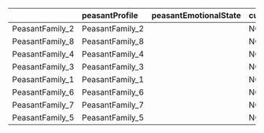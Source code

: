 |                 | peasantProfile   | peasantEmotionalState   | currentSeason   | currentCropCare   | currentMoneyOrigin   | currentPeasantActivityType   | currentPeasantLeisureType   | currentResourceNeededType   |   currentDay |   timeLeftOnDay | newDay   | weekBlock   | busy   | internalCurrentDate   | priceList   | pesticides                                     |   seeds | livestock                                     | ñame                                          | water                                          |   tools | purpose   |   peasantFamilyMinimalVital |   health |   productivity |   wellBeging | worker   |   peasantQualityFactor |   liveStockAffinity | farm   |   cropSize |   housing |   servicesPresence |   housingSize |   housingCondition |   housingLocation |   farmDistance |   money |   totalIncome |   loanAmountToPay |   housingQuailty |   timeSpentOnMaintenance |   cropHealth |   farmReady |   harvestedWeightExpected | processedCrop   |   cropEficiency |   processedWeight |   processingTime |   trainingLevel |   trainingAvailability |   trainingRelevance |   trainingCost |   irrigation |   irrigationTime |   pestControl |   diseasedCrop |   weedControl |   infestedCrop |   suppliesAvailability |   toolsAvailability | associated   |   neighbors |   collaborationValue |   healthProgramsAvailability | livestockFarming   |   livestockHealth |   livestockNumber |   familyTime |   peasantFamilyAffinity |   familyTimeAvailability |   communications |   socialCompatibility |   restingTimeAvailibility |   peasantRestAffinity |   leisureOptions | sellDone   |   waterAvailable |   pesticidesAvailable |   supplies |   riceSeedsByHectare |   harvestedWeight | startRiceSeason   | endRiceSeason   | currentCropName   |
|:----------------|:-----------------|:------------------------|:----------------|:------------------|:---------------------|:-----------------------------|:----------------------------|:----------------------------|-------------:|----------------:|:---------|:------------|:-------|:----------------------|:------------|:-----------------------------------------------|--------:|:----------------------------------------------|:----------------------------------------------|:-----------------------------------------------|--------:|:----------|----------------------------:|---------:|---------------:|-------------:|:---------|-----------------------:|--------------------:|:-------|-----------:|----------:|-------------------:|--------------:|-------------------:|------------------:|---------------:|--------:|--------------:|------------------:|-----------------:|-------------------------:|-------------:|------------:|--------------------------:|:----------------|----------------:|------------------:|-----------------:|----------------:|-----------------------:|--------------------:|---------------:|-------------:|-----------------:|--------------:|---------------:|--------------:|---------------:|-----------------------:|--------------------:|:-------------|------------:|---------------------:|-----------------------------:|:-------------------|------------------:|------------------:|-------------:|------------------------:|-------------------------:|-----------------:|----------------------:|--------------------------:|----------------------:|-----------------:|:-----------|-----------------:|----------------------:|-----------:|---------------------:|------------------:|:------------------|:----------------|:------------------|
| PeasantFamily_2 | PeasantFamily_2  |                         | NONE            | NONE              | NONE                 | NONE                         | NONE                        | NONE                        |          374 |              24 | true     | false       | false  | 09/01/2023            |             | wpsPeasantFamily.Data.FarmingResource@405ec096 |      10 | wpsPeasantFamily.Data.FarmingResource@163caad | wpsPeasantFamily.Data.FarmingResource@6c4652b | wpsPeasantFamily.Data.FarmingResource@30a84f15 |       1 | farmer    |                        4833 |      100 |              0 |            1 | true     |                    0.7 |                 0.7 | true   |          0 |         1 |                  1 |             1 |                  1 |                 1 |              1 |  119291 |             0 |                 0 |                1 |                        1 |            1 |           0 |                         1 | false           |               0 |                 0 |                1 |               1 |                    0.7 |                   1 |              1 |            0 |                1 |             0 |              0 |             0 |              0 |                      1 |                   1 | false        |           0 |                    0 |                            1 | false              |                 1 |                 0 |            0 |                     0.7 |                        1 |                0 |                   0.7 |                       0.7 |                   0.7 |                1 | false      |              320 |                     0 |          1 |                   20 |                 0 | 04/01/2022        | 30/05/2022      | ñame              |
| PeasantFamily_8 | PeasantFamily_8  |                         | NONE            | NONE              | LOAN                 | NONE                         | WASTERESOURCE               | NONE                        |          373 |              12 | false    | false       | false  | 08/01/2023            |             | wpsPeasantFamily.Data.FarmingResource@405ec096 |      10 | wpsPeasantFamily.Data.FarmingResource@163caad | wpsPeasantFamily.Data.FarmingResource@6c4652b | wpsPeasantFamily.Data.FarmingResource@30a84f15 |       1 | farmer    |                        4833 |      100 |              0 |            1 | true     |                    0.7 |                 0.7 | true   |          0 |         1 |                  1 |             1 |                  1 |                 1 |              1 |      36 |             0 |              8333 |                1 |                        1 |            1 |           0 |                         1 | false           |               0 |                 0 |                1 |               1 |                    0.7 |                   1 |              1 |            0 |                1 |             0 |              0 |             0 |              0 |                      1 |                   1 | false        |           0 |                    0 |                            1 | false              |                 1 |                 0 |            0 |                     0.7 |                        1 |                0 |                   0.7 |                       0.7 |                   0.7 |                1 | false      |              730 |                     0 |          1 |                   20 |                 0 | 15/01/2022        | 30/05/2022      | ñame              |
| PeasantFamily_4 | PeasantFamily_4  |                         | NONE            | NONE              | NONE                 | NONE                         | LEISURE                     | NONE                        |          373 |              12 | false    | false       | false  | 08/01/2023            |             | wpsPeasantFamily.Data.FarmingResource@405ec096 |      10 | wpsPeasantFamily.Data.FarmingResource@163caad | wpsPeasantFamily.Data.FarmingResource@6c4652b | wpsPeasantFamily.Data.FarmingResource@30a84f15 |       1 | farmer    |                        4833 |      100 |              0 |            1 | true     |                    0.7 |                 0.7 | true   |          0 |         1 |                  1 |             1 |                  1 |                 1 |              1 |  119291 |             0 |                 0 |                1 |                        1 |            1 |           0 |                         1 | false           |               0 |                 0 |                1 |               1 |                    0.7 |                   1 |              1 |            0 |                1 |             0 |              0 |             0 |              0 |                      1 |                   1 | false        |           0 |                    0 |                            1 | false              |                 1 |                 0 |            0 |                     0.7 |                        1 |                0 |                   0.7 |                       0.7 |                   0.7 |                1 | false      |              360 |                     0 |          1 |                   20 |                 0 | 04/01/2022        | 30/05/2022      | ñame              |
| PeasantFamily_3 | PeasantFamily_3  |                         | NONE            | NONE              | NONE                 | NONE                         | NONE                        | NONE                        |          373 |              24 | true     | false       | false  | 08/01/2023            |             | wpsPeasantFamily.Data.FarmingResource@405ec096 |     -19 | wpsPeasantFamily.Data.FarmingResource@163caad | wpsPeasantFamily.Data.FarmingResource@6c4652b | wpsPeasantFamily.Data.FarmingResource@30a84f15 |       1 | farmer    |                        4833 |      100 |              0 |            1 | true     |                    0.7 |                 0.7 | true   |          0 |         1 |                  1 |             1 |                  1 |                 1 |              1 |  149124 |             0 |                 0 |                1 |                        1 |            1 |           0 |                         1 | false           |               0 |                 0 |                1 |               1 |                    0.7 |                   1 |              1 |            0 |                1 |             0 |              0 |             0 |              0 |                      1 |                   1 | false        |           0 |                    0 |                            1 | false              |                 1 |                 0 |            0 |                     0.7 |                        1 |                0 |                   0.7 |                       0.7 |                   0.7 |                1 | false      |              400 |                     0 |          1 |                   20 |                 0 | 03/01/2022        | 30/05/2022      | ñame              |
| PeasantFamily_1 | PeasantFamily_1  |                         | NONE            | NONE              | LOAN                 | NONE                         | LEISURE                     | NONE                        |          373 |              12 | false    | false       | false  | 08/01/2023            |             | wpsPeasantFamily.Data.FarmingResource@405ec096 |      10 | wpsPeasantFamily.Data.FarmingResource@163caad | wpsPeasantFamily.Data.FarmingResource@6c4652b | wpsPeasantFamily.Data.FarmingResource@30a84f15 |       1 | farmer    |                        4833 |      100 |              0 |            1 | true     |                    0.7 |                 0.7 | true   |          0 |         1 |                  1 |             1 |                  1 |                 1 |              1 |      36 |             0 |              8333 |                1 |                        1 |            1 |           0 |                         1 | false           |               0 |                 0 |                1 |               1 |                    0.7 |                   1 |              1 |            0 |                1 |             0 |              0 |             0 |              0 |                      1 |                   1 | false        |           0 |                    0 |                            1 | false              |                 1 |                 0 |            0 |                     0.7 |                        1 |                0 |                   0.7 |                       0.7 |                   0.7 |                1 | false      |              620 |                     0 |          1 |                   20 |                 0 | 15/01/2022        | 30/05/2022      | ñame              |
| PeasantFamily_6 | PeasantFamily_6  |                         | NONE            | NONE              | LOAN                 | NONE                         | LEISURE                     | NONE                        |          373 |              12 | false    | false       | false  | 08/01/2023            |             | wpsPeasantFamily.Data.FarmingResource@405ec096 |      10 | wpsPeasantFamily.Data.FarmingResource@163caad | wpsPeasantFamily.Data.FarmingResource@6c4652b | wpsPeasantFamily.Data.FarmingResource@30a84f15 |       1 | farmer    |                        4833 |      100 |              0 |            1 | true     |                    0.7 |                 0.7 | true   |          0 |         1 |                  1 |             1 |                  1 |                 1 |              1 |      36 |             0 |              8333 |                1 |                        1 |            1 |           0 |                         1 | false           |               0 |                 0 |                1 |               1 |                    0.7 |                   1 |              1 |            0 |                1 |             0 |              0 |             0 |              0 |                      1 |                   1 | false        |           0 |                    0 |                            1 | false              |                 1 |                 0 |            0 |                     0.7 |                        1 |                0 |                   0.7 |                       0.7 |                   0.7 |                1 | false      |              350 |                     0 |          1 |                   20 |                 0 | 15/01/2022        | 30/05/2022      | ñame              |
| PeasantFamily_7 | PeasantFamily_7  |                         | NONE            | NONE              | LOAN                 | NONE                         | LEISURE                     | NONE                        |          373 |              12 | false    | false       | false  | 08/01/2023            |             | wpsPeasantFamily.Data.FarmingResource@405ec096 |      10 | wpsPeasantFamily.Data.FarmingResource@163caad | wpsPeasantFamily.Data.FarmingResource@6c4652b | wpsPeasantFamily.Data.FarmingResource@30a84f15 |       1 | farmer    |                        4833 |      100 |              0 |            1 | true     |                    0.7 |                 0.7 | true   |          0 |         1 |                  1 |             1 |                  1 |                 1 |              1 |      36 |             0 |              8333 |                1 |                        1 |            1 |           0 |                         1 | false           |               0 |                 0 |                1 |               1 |                    0.7 |                   1 |              1 |            0 |                1 |             0 |              0 |             0 |              0 |                      1 |                   1 | false        |           0 |                    0 |                            1 | false              |                 1 |                 0 |            0 |                     0.7 |                        1 |                0 |                   0.7 |                       0.7 |                   0.7 |                1 | false      |              560 |                     0 |          1 |                   20 |                 0 | 15/01/2022        | 30/05/2022      | ñame              |
| PeasantFamily_5 | PeasantFamily_5  |                         | NONE            | NONE              | NONE                 | NONE                         | LEISURE                     | NONE                        |          373 |              12 | false    | false       | false  | 08/01/2023            |             | wpsPeasantFamily.Data.FarmingResource@405ec096 |      10 | wpsPeasantFamily.Data.FarmingResource@163caad | wpsPeasantFamily.Data.FarmingResource@6c4652b | wpsPeasantFamily.Data.FarmingResource@30a84f15 |       1 | farmer    |                        4833 |      100 |              0 |            1 | true     |                    0.7 |                 0.7 | true   |          0 |         1 |                  1 |             1 |                  1 |                 1 |              1 |  119291 |             0 |                 0 |                1 |                        1 |            1 |           0 |                         1 | false           |               0 |                 0 |                1 |               1 |                    0.7 |                   1 |              1 |            0 |                1 |             0 |              0 |             0 |              0 |                      1 |                   1 | false        |           0 |                    0 |                            1 | false              |                 1 |                 0 |            0 |                     0.7 |                        1 |                0 |                   0.7 |                       0.7 |                   0.7 |                1 | false      |              300 |                     0 |          1 |                   20 |                 0 | 03/01/2022        | 30/05/2022      | ñame              |
